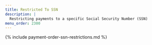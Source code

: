 ```yaml
---
title: Restricted To SSN
description: |
  Restricting payments to a specific Social Security Number (SSN)
menu_order: 2300
---
```


{% include payment-order-ssn-restrictions.md %}
